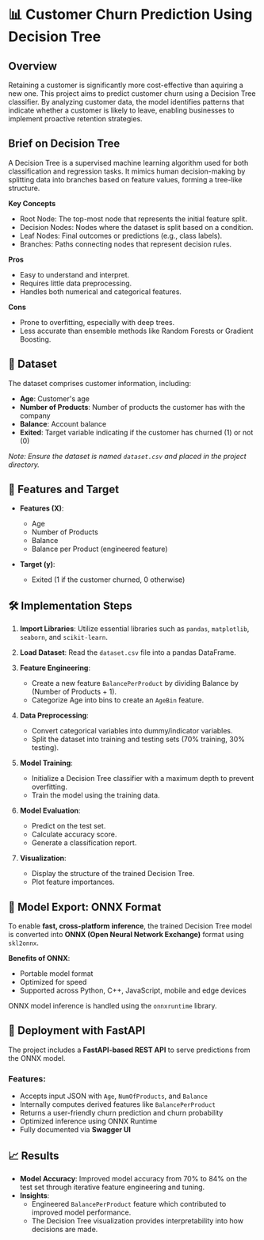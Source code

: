 # 📊 Customer Churn Prediction Using Decision Tree

## Overview

Retaining a customer is significantly more cost-effective than aquiring a new one. This project aims to predict customer churn using a Decision Tree classifier. By analyzing customer data, 
the model identifies patterns that indicate whether a customer is likely to leave, enabling businesses to implement proactive retention strategies.

## Brief on Decision Tree
A Decision Tree is a supervised machine learning algorithm used for both classification and regression tasks. 
It mimics human decision-making by splitting data into branches based on feature values, forming a tree-like structure.

**Key Concepts**
- Root Node: The top-most node that represents the initial feature split.
- Decision Nodes: Nodes where the dataset is split based on a condition.
- Leaf Nodes: Final outcomes or predictions (e.g., class labels).
- Branches: Paths connecting nodes that represent decision rules.

**Pros**
- Easy to understand and interpret.
- Requires little data preprocessing.
- Handles both numerical and categorical features.

**Cons**
- Prone to overfitting, especially with deep trees.
- Less accurate than ensemble methods like Random Forests or Gradient Boosting.


## 📁 Dataset

The dataset comprises customer information, including:

- **Age**: Customer's age
- **Number of Products**: Number of products the customer has with the company
- **Balance**: Account balance
- **Exited**: Target variable indicating if the customer has churned (1) or not (0)

*Note: Ensure the dataset is named `dataset.csv` and placed in the project directory.*

## 🧠 Features and Target

- **Features (X)**:
  - Age
  - Number of Products
  - Balance
  - Balance per Product (engineered feature)

- **Target (y)**:
  - Exited (1 if the customer churned, 0 otherwise)

## 🛠️ Implementation Steps

1. **Import Libraries**: Utilize essential libraries such as `pandas`, `matplotlib`, `seaborn`, and `scikit-learn`.

2. **Load Dataset**: Read the `dataset.csv` file into a pandas DataFrame.

3. **Feature Engineering**:
   - Create a new feature `BalancePerProduct` by dividing Balance by (Number of Products + 1).
   - Categorize Age into bins to create an `AgeBin` feature.

4. **Data Preprocessing**:
   - Convert categorical variables into dummy/indicator variables.
   - Split the dataset into training and testing sets (70% training, 30% testing).

5. **Model Training**:
   - Initialize a Decision Tree classifier with a maximum depth to prevent overfitting.
   - Train the model using the training data.

6. **Model Evaluation**:
   - Predict on the test set.
   - Calculate accuracy score.
   - Generate a classification report.
     
7. **Visualization**:
   - Display the structure of the trained Decision Tree.
   - Plot feature importances.



## 🔁 Model Export: ONNX Format

To enable **fast, cross-platform inference**, the trained Decision Tree model is converted into **ONNX (Open Neural Network Exchange)** format using `skl2onnx`.

**Benefits of ONNX**:
- Portable model format
- Optimized for speed
- Supported across Python, C++, JavaScript, mobile and edge devices

ONNX model inference is handled using the `onnxruntime` library.


## 🚀 Deployment with FastAPI

The project includes a **FastAPI-based REST API** to serve predictions from the ONNX model.

### Features:
- Accepts input JSON with `Age`, `NumOfProducts`, and `Balance`
- Internally computes derived features like `BalancePerProduct`
- Returns a user-friendly churn prediction and churn probability
- Optimized inference using ONNX Runtime
- Fully documented via **Swagger UI**


## 📈 Results

- **Model Accuracy**: Improved model accuracy from 70% to 84% on the test set through iterative feature engineering and tuning.
- **Insights**:
  - Engineered `BalancePerProduct` feature which contributed to improved model performance.
  - The Decision Tree visualization provides interpretability into how decisions are made.



